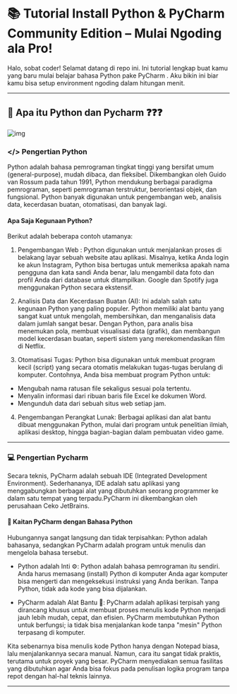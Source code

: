 # 📚 Tutorial Install Python & PyCharm Community Edition – Mulai Ngoding ala Pro!

Halo, sobat coder! Selamat datang di repo ini. Ini tutorial lengkap buat kamu yang baru mulai belajar bahasa Python pake PyCharm . Aku bikin ini biar kamu bisa setup environment ngoding dalam hitungan menit. 

---
## 🤔 Apa itu Python dan Pycharm ❓❓❓
![img](https://github.com/Almar-Reza-Maulana/TUTORIAL-INSTALL-PyCharm-Python/blob/main/Python_coding.jpg)
### </> Pengertian Python 

Python adalah bahasa pemrograman tingkat tinggi yang bersifat umum (general-purpose), mudah dibaca, dan fleksibel. Dikembangkan oleh Guido van Rossum pada tahun 1991, Python mendukung berbagai paradigma pemrograman, seperti pemrograman terstruktur, berorientasi objek, dan fungsional. Python banyak digunakan untuk pengembangan web, analisis data, kecerdasan buatan, otomatisasi, dan banyak lagi. 

#### Apa Saja Kegunaan Python?
Berikut adalah beberapa contoh utamanya:

1. Pengembangan Web : Python digunakan untuk menjalankan proses di belakang layar sebuah website atau aplikasi. Misalnya, ketika Anda login ke akun Instagram, Python bisa bertugas untuk memeriksa apakah nama pengguna dan kata sandi Anda benar, lalu mengambil data foto dan profil Anda dari database untuk ditampilkan. Google dan Spotify juga menggunakan Python secara ekstensif.
   
2. Analisis Data dan Kecerdasan Buatan (AI): Ini adalah salah satu kegunaan Python yang paling populer. Python memiliki alat bantu yang sangat kuat untuk mengolah, membersihkan, dan menganalisis data dalam jumlah sangat besar. Dengan Python, para analis bisa menemukan pola, membuat visualisasi data (grafik), dan membangun model kecerdasan buatan, seperti sistem yang merekomendasikan film di Netflix.
   
3. Otomatisasi Tugas: Python bisa digunakan untuk membuat program kecil (script) yang secara otomatis melakukan tugas-tugas berulang di komputer. Contohnya, Anda bisa membuat program Python untuk:
- Mengubah nama ratusan file sekaligus sesuai pola tertentu.
- Menyalin informasi dari ribuan baris file Excel ke dokumen Word.
- Mengunduh data dari sebuah situs web setiap jam.

4. Pengembangan Perangkat Lunak: Berbagai aplikasi dan alat bantu dibuat menggunakan Python, mulai dari program untuk penelitian ilmiah, aplikasi desktop, hingga bagian-bagian dalam pembuatan video game.

---
### 💻 Pengertian Pycharm

Secara teknis, PyCharm adalah sebuah IDE (Integrated Development Environment). Sederhananya, IDE adalah satu aplikasi yang menggabungkan berbagai alat yang dibutuhkan seorang programmer ke dalam satu tempat yang terpadu.PyCharm ini dikembangkan oleh perusahaan Ceko JetBrains.

#### 🔗 Kaitan PyCharm dengan Bahasa Python

Hubungannya sangat langsung dan tidak terpisahkan: Python adalah bahasanya, sedangkan PyCharm adalah program untuk menulis dan mengelola bahasa tersebut.

- Python adalah Inti ⚙️: Python adalah bahasa pemrograman itu sendiri. Anda harus memasang (install) Python di komputer Anda agar komputer bisa mengerti dan mengeksekusi instruksi yang Anda berikan. Tanpa Python, tidak ada kode yang bisa dijalankan.

- PyCharm adalah Alat Bantu 🌱: PyCharm adalah aplikasi terpisah yang dirancang khusus untuk membuat proses menulis kode Python menjadi jauh lebih mudah, cepat, dan efisien. PyCharm membutuhkan Python untuk berfungsi; ia tidak bisa menjalankan kode tanpa "mesin" Python terpasang di komputer.

Kita sebenarnya bisa menulis kode Python hanya dengan Notepad biasa, lalu menjalankannya secara manual. Namun, cara itu sangat tidak praktis, terutama untuk proyek yang besar. PyCharm menyediakan semua fasilitas yang dibutuhkan agar Anda bisa fokus pada penulisan logika program tanpa repot dengan hal-hal teknis lainnya.

---
